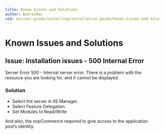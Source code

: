 ```yaml
---
title: Known Issues and Solutions
author: AndreiMaz
uid: en/user-guide/installing/installation-guide/known-issues-and-solutions
---
```

# Known Issues and Solutions

## Issue: Installation issues - 500 Internal Error

Server Error
500 - Internal server error.
There is a problem with the resource you are looking for, and it cannot be displayed.

### Solution

- Select the server in IIS Manager.
- Select Feature Delegation.
- Set Modules to Read/Write

And also, the nopCommerce required to give access to the application pool’s identity.
